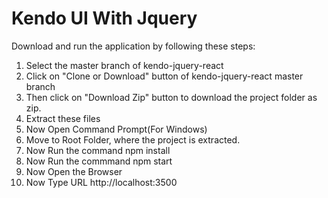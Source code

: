 # Kendo UI With Jquery

Download and run the application by following these steps: 

1. Select the master branch of kendo-jquery-react
2. Click on "Clone or Download" button of kendo-jquery-react master branch
3. Then click on "Download Zip" button to download the project folder as zip.
4. Extract these files
5. Now Open Command Prompt(For Windows)
6. Move to Root Folder, where the project is extracted.
7. Now Run the command npm install
8. Now Run the commmand npm start
9. Now Open the Browser
10. Now Type URL http://localhost:3500

